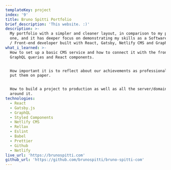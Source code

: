 ```yaml
---
templateKey: project
index: '9'
title: Bruno Spitti Portfolio
brief_description: 'This website. :)'
description: >-
  My portfolio with a simpler and cleaner layout, in comparison to my previous
  one, and it has deeper focus on demonstrating my skills as a Software Engineer
  / Front-end developer built with React, Gatsby, Netlify CMS and GraphQL.
what_i_learned: >-
  How to set up a basic CMS service and how to connect it with the front-end via
  GraphQL queries and React components.


  How important it is to reflect about our achievements as professionals and to
  put them on paper.


  How to build a project to production as well as all the server/domain work
  around it.
technologies:
  - React
  - Gatsby.js
  - GraphQL
  - Styled Components
  - Netlify CMS
  - Rellax
  - Eslint
  - Babel
  - Prettier
  - Github
  - Netlify
live_url: 'https://brunospitti.com'
github_url: 'https://github.com/brunospitti/bruno-spitti-com'
---
```


